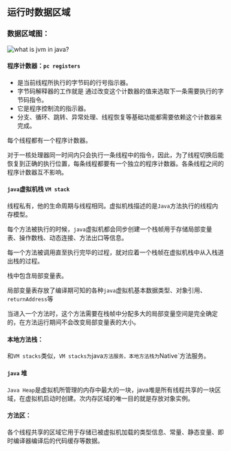 ## 运行时数据区域

### 数据区域图：

![what is jvm in java?](https://cdn.jsdelivr.net/gh/dlagez/img@master/jvm-arch.jpeg)



#### 程序计数器：`pc registers`

- 是当前线程所执行的字节码的行号指示器。
- 字节码解释器的工作就是 通过改变这个计数器的值来选取下一条需要执行的字节码指令。
- 它是程序控制流的指示器。
- 分支、循环、跳转、异常处理、线程恢复等基础功能都需要依赖这个计数器来完成。

每个线程都有一个程序计数器。

对于一核处理器同一时间内只会执行一条线程中的指令，因此，为了线程切换后能恢复到正确的执行位置，每条线程都要有一个独立的程序计数器。各条线程之间的程序计数器互不影响。



#### `java`虚拟机栈 `VM stack`

线程私有，他的生命周期与线程相同。虚拟机栈描述的是`Java`方法执行的线程内存模型。

每个方法被执行的时候，`java`虚拟机都会同步创建一个栈帧用于存储局部变量表、操作数栈、动态连接、方法出口等信息。

每一个方法被调用直至执行完毕的过程，就对应着一个栈帧在虚拟机栈中从入栈道出栈的过程。



栈中包含局部变量表。

局部变量表存放了编译期可知的各种`java`虚拟机基本数据类型、对象引用、`returnAddress`等



当进入一个方法时，这个方法需要在栈帧中分配多大的局部变量空间是完全确定的，在方法运行期间不会改变局部变量表的大小。



#### 本地方法栈：

和`VM stacks`类似，`VM stacks为`java`方法服务，本地方法栈为`Native`方法服务。



#### `java` 堆

`Java Heap`是虚拟机所管理的内存中最大的一块，java堆是所有线程共享的一块区域，在虚拟机启动时创建。次内存区域的唯一目的就是存放对象实例。



#### 方法区：

各个线程共享的区域它用于存储已被虚拟机加载的类型信息、常量、静态变量、即时编译器编译后的代码缓存等数据。





















